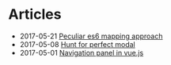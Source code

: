# Articles

* 2017-05-21 [Peculiar es6 mapping approach](es6-mapping/article.md)
* 2017-05-08 [Hunt for perfect modal](perfect-modal/article.md)
* 2017-05-01 [Navigation panel in vue.js](vue-navbar/article.md)
